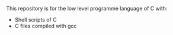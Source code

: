 This repository is for the low level programme language of C with:

- Shell scripts of C
- C files compiled with gcc
